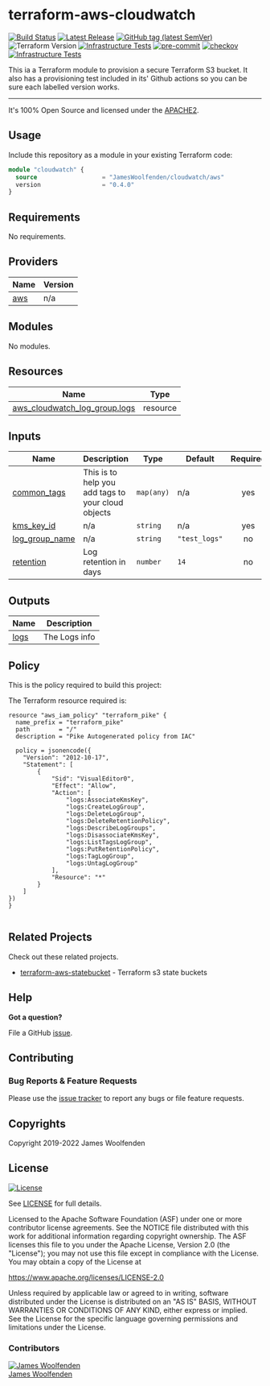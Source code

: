 # terraform-aws-cloudwatch

[![Build Status](https://github.com/JamesWoolfenden/terraform-aws-cloudwatch/workflows/Verify%20and%20Bump/badge.svg?branch=master)](https://github.com/JamesWoolfenden/terraform-aws-cloudwatch)
[![Latest Release](https://img.shields.io/github/release/JamesWoolfenden/terraform-aws-cloudwatch.svg)](https://github.com/JamesWoolfenden/terraform-aws-cloudwatch/releases/latest)
[![GitHub tag (latest SemVer)](https://img.shields.io/github/tag/JamesWoolfenden/terraform-aws-cloudwatch.svg?label=latest)](https://github.com/JamesWoolfenden/terraform-aws-cloudwatch/releases/latest)
![Terraform Version](https://img.shields.io/badge/tf-%3E%3D0.14.0-blue.svg)
[![Infrastructure Tests](https://www.bridgecrew.cloud/badges/github/JamesWoolfenden/terraform-aws-cloudwatch/cis_aws)](https://www.bridgecrew.cloud/link/badge?vcs=github&fullRepo=JamesWoolfenden%2Fterraform-aws-cloudwatch&benchmark=CIS+AWS+V1.2)
[![pre-commit](https://img.shields.io/badge/pre--commit-enabled-brightgreen?logo=pre-commit&logoColor=white)](https://github.com/pre-commit/pre-commit)
[![checkov](https://img.shields.io/badge/checkov-verified-brightgreen)](https://www.checkov.io/)
[![Infrastructure Tests](https://www.bridgecrew.cloud/badges/github/jameswoolfenden/terraform-aws-cloudwatch/general)](https://www.bridgecrew.cloud/link/badge?vcs=github&fullRepo=JamesWoolfenden%2Fterraform-aws-cloudwatch&benchmark=INFRASTRUCTURE+SECURITY)

This ia a Terraform module to provision a secure Terraform S3 bucket. It also has a provisioning test included in its' Github actions so you can be sure each labelled version works.

---

It's 100% Open Source and licensed under the [APACHE2](LICENSE).

## Usage

Include this repository as a module in your existing Terraform code:

```terraform
module "cloudwatch" {
  source                  = "JamesWoolfenden/cloudwatch/aws"
  version                 = "0.4.0"
}
```

<!-- BEGINNING OF PRE-COMMIT-TERRAFORM DOCS HOOK -->
## Requirements

No requirements.

## Providers

| Name | Version |
|------|---------|
| <a name="provider_aws"></a> [aws](#provider\_aws) | n/a |

## Modules

No modules.

## Resources

| Name | Type |
|------|------|
| [aws_cloudwatch_log_group.logs](https://registry.terraform.io/providers/hashicorp/aws/latest/docs/resources/cloudwatch_log_group) | resource |

## Inputs

| Name | Description | Type | Default | Required |
|------|-------------|------|---------|:--------:|
| <a name="input_common_tags"></a> [common\_tags](#input\_common\_tags) | This is to help you add tags to your cloud objects | `map(any)` | n/a | yes |
| <a name="input_kms_key_id"></a> [kms\_key\_id](#input\_kms\_key\_id) | n/a | `string` | n/a | yes |
| <a name="input_log_group_name"></a> [log\_group\_name](#input\_log\_group\_name) | n/a | `string` | `"test_logs"` | no |
| <a name="input_retention"></a> [retention](#input\_retention) | Log retention in days | `number` | `14` | no |

## Outputs

| Name | Description |
|------|-------------|
| <a name="output_logs"></a> [logs](#output\_logs) | The Logs info |
<!-- END OF PRE-COMMIT-TERRAFORM DOCS HOOK -->

## Policy

This is the policy required to build this project:

<!-- BEGINNING OF PRE-COMMIT-PIKE DOCS HOOK -->
The Terraform resource required is:

```golang
resource "aws_iam_policy" "terraform_pike" {
  name_prefix = "terraform_pike"
  path        = "/"
  description = "Pike Autogenerated policy from IAC"

  policy = jsonencode({
    "Version": "2012-10-17",
    "Statement": [
        {
            "Sid": "VisualEditor0",
            "Effect": "Allow",
            "Action": [
                "logs:AssociateKmsKey",
                "logs:CreateLogGroup",
                "logs:DeleteLogGroup",
                "logs:DeleteRetentionPolicy",
                "logs:DescribeLogGroups",
                "logs:DisassociateKmsKey",
                "logs:ListTagsLogGroup",
                "logs:PutRetentionPolicy",
                "logs:TagLogGroup",
                "logs:UntagLogGroup"
            ],
            "Resource": "*"
        }
    ]
})
}


```
<!-- END OF PRE-COMMIT-PIKE DOCS HOOK -->

## Related Projects

Check out these related projects.

- [terraform-aws-statebucket](https://github.com/jameswoolfenden/terraform-aws-statebucket) - Terraform s3 state buckets

## Help

**Got a question?**

File a GitHub [issue](https://github.com/JamesWoolfenden/terraform-aws-3/issues).

## Contributing

### Bug Reports & Feature Requests

Please use the [issue tracker](https://github.com/JamesWoolfenden/terraform-aws-3/issues) to report any bugs or file feature requests.

## Copyrights

Copyright 2019-2022 James Woolfenden

## License

[![License](https://img.shields.io/badge/License-Apache%202.0-blue.svg)](https://opensource.org/licenses/Apache-2.0)

See [LICENSE](LICENSE) for full details.

Licensed to the Apache Software Foundation (ASF) under one
or more contributor license agreements. See the NOTICE file
distributed with this work for additional information
regarding copyright ownership. The ASF licenses this file
to you under the Apache License, Version 2.0 (the
"License"); you may not use this file except in compliance
with the License. You may obtain a copy of the License at

<https://www.apache.org/licenses/LICENSE-2.0>

Unless required by applicable law or agreed to in writing,
software distributed under the License is distributed on an
"AS IS" BASIS, WITHOUT WARRANTIES OR CONDITIONS OF ANY
KIND, either express or implied. See the License for the
specific language governing permissions and limitations
under the License.

### Contributors

[![James Woolfenden][jameswoolfenden_avatar]][jameswoolfenden_homepage]<br/>[James Woolfenden][jameswoolfenden_homepage]

[jameswoolfenden_homepage]: https://github.com/jameswoolfenden
[jameswoolfenden_avatar]: https://github.com/jameswoolfenden.png?size=150
